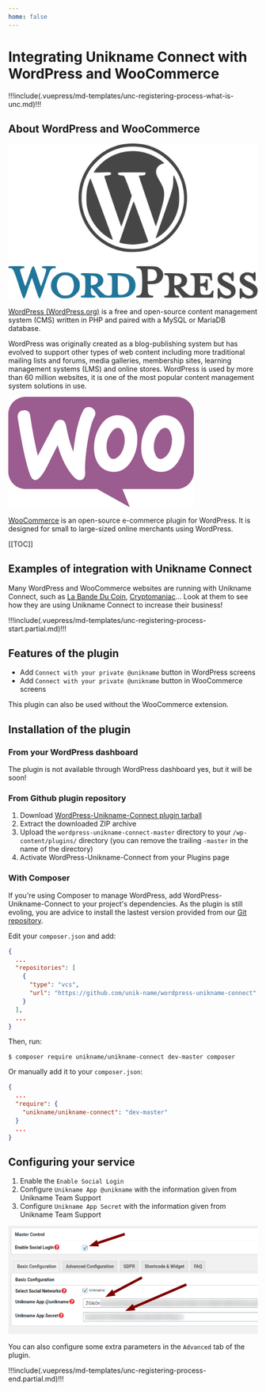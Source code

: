 ```yaml
---
home: false
---
```


# Integrating Unikname Connect with WordPress and WooCommerce

!!!include(.vuepress/md-templates/unc-registering-process-what-is-unc.md)!!!

## About WordPress and WooCommerce

![WordPress](./wordpress-logo-full.png)

[WordPress (WordPress.org)](https://en.wikipedia.org/wiki/WordPress) is a free and open-source content management system (CMS) written in PHP and paired with a MySQL or MariaDB database.

WordPress was originally created as a blog-publishing system but has evolved to support other types of web content including more traditional mailing lists and forums, media galleries, membership sites, learning management systems (LMS) and online stores.
WordPress is used by more than 60 million websites, it is one of the most popular content management system solutions in use.

![WooCommerce](./woocommerce-logo-full.png)

[WooCommerce](https://woocommerce.com/) is an open-source e-commerce plugin for WordPress.
It is designed for small to large-sized online merchants using WordPress.

[[TOC]]

## Examples of integration with Unikname Connect

Many WordPress and WooCommerce websites are running with Unikname Connect, such as [La Bande Du Coin](https://www.demo.labandeducoin.fr/), [Cryptomaniac](https://www.cryptomaniac.fr)...
Look at them to see how they are using Unikname Connect to increase their business!

!!!include(.vuepress/md-templates/unc-registering-process-start.partial.md)!!!

## Features of the plugin

- Add `Connect with your private @unikname` button in WordPress screens
- Add `Connect with your private @unikname` button in WooCommerce screens

This plugin can also be used without the WooCommerce extension.

## Installation of the plugin

### From your WordPress dashboard

The plugin is not available through WordPress dashboard yes, but it will be soon!

### From Github plugin repository

1. Download [WordPress-Unikname-Connect plugin tarball](https://github.com/unik-name/wordpress-unikname-connect/archive/master.zip)
1. Extract the downloaded ZIP archive
1. Upload the `wordpress-unikname-connect-master` directory to your `/wp-content/plugins/` directory (you can remove the trailing `-master` in the name of the directory)
1. Activate WordPress-Unikname-Connect from your Plugins page

### With Composer

If you're using Composer to manage WordPress, add WordPress-Unikname-Connect to your project's dependencies.
As the plugin is still evoling, you are advice to install the lastest version provided from our [Git repository](https://github.com/unik-name/wordpress-unikname-connect).

Edit your `composer.json` and add:

```json
{
  ...
  "repositories": [
    {
      "type": "vcs",
      "url": "https://github.com/unik-name/wordpress-unikname-connect"
    }
  ],
  ...
}
```

Then, run:

```
$ composer require unikname/unikname-connect dev-master composer
```

Or manually add it to your `composer.json`:

```json
{
  ...
  "require": {
    "unikname/unikname-connect": "dev-master"
  }
  ...
}
```

## Configuring your service

1. Enable the `Enable Social Login`
1. Configure `Unikname App @unikname` with the information given from Unikname Team Support
1. Configure `Unikname App Secret` with the information given from Unikname Team Support

![WordPress](./wordpress-config1.png)

You can also configure some extra parameters in the `Advanced` tab of the plugin.

!!!include(.vuepress/md-templates/unc-registering-process-end.partial.md)!!!
